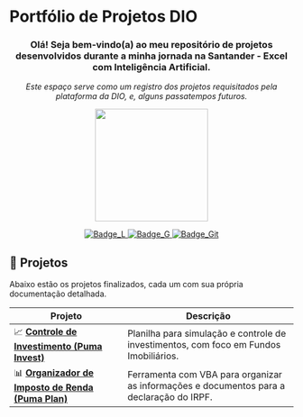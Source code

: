 # Portfólio de Projetos DIO

<div align="center">
  <h3>Olá! Seja bem-vindo(a) ao meu repositório de projetos desenvolvidos durante a minha jornada na Santander - Excel com Inteligência Artificial.</h3>
  <p><i>Este espaço serve como um registro dos projetos requisitados pela plataforma da DIO, e, alguns passatempos futuros.</i></p>
</div>

<p align="center">
  <img src="/Logo/Logo_DIO.png alt="DIO_Excel" width="200"/>
</p>

<p align="center">
  <a href="https://www.linkedin.com/in/vitor09/" target="_blank">
    <img src="https://img.shields.io/badge/LinkedIn-0077B5?style=for-the-badge&logo=linkedin&logoColor=white" alt="Badge_L" />
  </a>
  <a href="mailto:jvno09229009@gmail.com">
    <img src="https://img.shields.io/badge/Gmail-D14836?style=for-the-badge&logo=gmail&logoColor=white" alt="Badge_G" />
  </a>
    <a href="https://github.com/VihSousa" target="_blank">
    <img src="https://img.shields.io/badge/GitHub-100000?style=for-the-badge&logo=github&logoColor=white" alt="Badge_Git" />
  </a>
</p>

## 🚀 Projetos

Abaixo estão os projetos finalizados, cada um com sua própria documentação detalhada.

| Projeto | Descrição |
| ------- | --------- | 
📈 **[Controle de Investimento (Puma Invest)](./Controle%20de%20investimento/)** | Planilha para simulação e controle de investimentos, com foco em Fundos Imobiliários.
| 📊 **[Organizador de Imposto de Renda (Puma Plan)](./Declara%C3%A7%C3%A3o%20de%20imposto/)** | Ferramenta com VBA para organizar as informações e documentos para a declaração do IRPF. |
